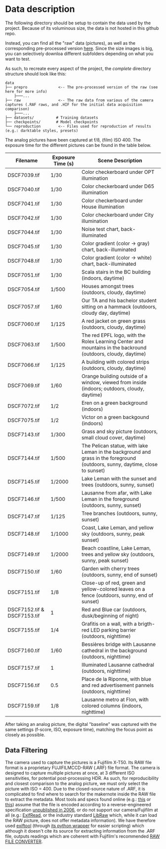 # Data description

The following directory should be setup to contain the data used by the project. Because of its voluminous size, the data is not hosted in this github repo.

Instead, you can find all the "raw" data (pictures), as well as the corresponding pre-processed version [here](TODO). Since the size images is big, you can selectively downloa different subfolders depending on what you want to test.

As such, to recreate every aspect of the project, the *complete* directory structure should look like this:

```
data
├── prepro              <-- The pre-processed version of the raw (see here for more info)
    ├───...
├── raw                 <-- The raw data from various of the camera captures (.RAF raws, and .HIF for the initial data acquisition comparison)
    ├───...
├── datasets/          # Training datasets
├── checkpoints/       # Model checkpoints
└── reproduction        <-- Files used for reproduction of results (e.g.: darktable styles, presets)
```

The analog pictures have been captured at f/8, (film) ISO 400. The exposure time for the different pictures can be found in the table below.

| Filename | Exposure Time (s) | Scene Description
|----------|---------------|---------------|
| DSCF7039.tif | 1/30 |Color checkerboard under OPT illumination|
| DSCF7040.tif | 1/30 |Color checkerboard under D65 illumination|
| DSCF7041.tif | 1/30 |Color checkerboard under House illumination|
| DSCF7042.tif | 1/30 |Color checkerboard under City illumination|
| DSCF7044.tif | 1/30 |Noise test chart, back-illuminated|
| DSCF7045.tif | 1/30 |Color gradient (color -> gray) chart, back-illuminated|
| DSCF7048.tif | 1/30 |Color gradient (color -> white) chart, back-illuminated|
| DSCF7051.tif | 1/30 |Scala stairs in the BC building (indoors, daytime) |
| DSCF7054.tif | 1/500 |Houses amongst trees (outdoors, cloudy, daytime)|
| DSCF7057.tif | 1/60 |Our TA and his bachelor student sitting on a hammack (outdoors, cloudy day, daytime)|
| DSCF7060.tif | 1/125 | A red jacket on green grass (outdoors, cloudy, daytime)|
| DSCF7063.tif | 1/500 | The red EPFL logo, with the Rolex Learning Center and mountains in the backround (outdoors, cloudy, daytime)|
| DSCF7066.tif | 1/125 |A building with colored strips (outdoors, cloudy, daytime)|
| DSCF7069.tif | 1/60 |Orange building outside of a window, viewed from inside (indoors; outdoors, cloudy, daytime)|
| DSCF7072.tif | 1/2 |Eren on a green background (indoors)|
| DSCF7075.tif | 1/2 |Victor on a green backgound (indoors)|
| DSCF7143.tif | 1/300 |Grass and sky picture (outdoors, small cloud cover, daytime)|
| DSCF7144.tif | 1/500 |The Pelican statue, with lake Leman in the background and grass in the foreground (outdoors, sunny, daytime, close to sunset)|
| DSCF7145.tif | 1/2000 |Lake Leman with the sunset and trees (outdoors, sunny, sunset)|
| DSCF7146.tif | 1/500 |Lausanne from afar, with Lake Leman in the foreground (outdoors, sunny, sunset)|
| DSCF7147.tif | 1/125 |Tree branches (outdoors, sunny, sunset)|
| DSCF7148.tif | 1/1000 |Coast, Lake Leman, and yellow sky (outdoors, sunny, peak sunset)|
| DSCF7149.tif | 1/2000 |Beach coastline, Lake Leman, trees and yellow sky (outdoors, sunny, peak sunset)|
| DSCF7150.tif | 1/60 |Garden with cherry trees (outdoors, sunny, end of sunset)|
| DSCF7151.tif | 1/8 |Close-up of red, green and yellow-colored leaves on a fence  (outdoors, sunny, end of sunset)|
| DSCF7152.tif & DSCF7153.tif | 1 |Red and Blue car (outdoors, dusk/beginning of night)|
| DSCF7155.tif | 1/4 |Grafitis on a wall, with a brigth-red LED parking barrier (outdoors, nighttime)|
| DSCF7160.tif | 1/60 |Bessières bridge with Lausanne cathedral in the background (outdoors, nighttime)|
| DSCF7157.tif | 1 |Illuminated Lausanne cathedral (outdoors, nighttime)|
| DSCF7156.tif | 0.5 |Place de la Riponne, with blue and red advertisement pannels (outdoors, nighttime)|
| DSCF7159.tif | 1/8 |Lausanne metro at Flon, with colored columns (indoors, nighttime)|

After taking an analog picture, the digital "baseline" was captured with the same settings (f-score, ISO, exposure time), matching the focus point as closely as possible. 


## Data Filtering

The camera used to capture the pictures is a Fujifilm X-T50. Its RAW file format is a proprietary FUJIFILMCCD-RAW (.ARF) file format. The camera is designed to capture multiple pictures at once, at 3 different ISO sensitivities, for potential post-processing HDR. As such, for reproducibility and closest comparison to the analog picture, we must only select the picture with ISO = 400. Due to the closed-source nature of .ARF, it is complicated to find where to search for the makernote inside the RAW file to extract the metadata. Most tools and specs found online (e.g.: [this](https://libopenraw.freedesktop.org/formats/raf/) or [this](https://github.com/franzwong/fujifilm-raf-reader?tab=readme-ov-file)) assume that the file is encoded according to a reverse-engineered specification [unpublished in 2006](https://web.archive.org/web/20090213050537/http://crousseau.free.fr/imgfmt_raw.htm), or do not support our camera/Fujifilm at all (e.g.: [ExifRead](https://pypi.org/project/ExifRead/), or the industry standard [LibRaw](https://www.libraw.org/supported-cameras) which, while it can load the RAW picture, does not offer metadata information). We have therefore used [exiftool](https://exiftool.org/index.html) (through [its python wrapper](https://sylikc.github.io/pyexiftool/) for easier scripting) which although it doesn't cite its source for extracting information from the .ARF file, outputs readings which are coherent with Fujifilm's recommended [RAW FILE CONVERTER](https://www.fujifilm-x.com/global/support/download/software/raw-file-converter-ex-powered-by-silkypix/).

